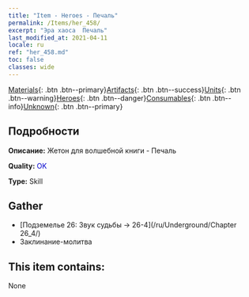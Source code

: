 ```yaml
---
title: "Item - Heroes - Печаль"
permalink: /Items/her_458/
excerpt: "Эра хаоса  Печаль"
last_modified_at: 2021-04-11
locale: ru
ref: "her_458.md"
toc: false
classes: wide
---
```

 [Materials](/ru/Items/){: .btn .btn--primary}[Artifacts](/ru/Items/Artifacts/){: .btn .btn--success}[Units](/ru/Items/Units/){: .btn .btn--warning}[Heroes](/ru/Items/Heroes/){: .btn .btn--danger}[Consumables](/ru/Items/Consumables/){: .btn .btn--info}[Unknown](/ru/Items/Unknown/){: .btn .btn--primary}

## Подробности
 **Описание:** Жетон для волшебной книги - Печаль

 **Quality:** <span style="color: #0000CD">OK</span>

 **Type:** Skill

## Gather

*    [Подземелье 26: Звук судьбы -> 26-4](/ru/Underground/Chapter 26_4/) 
*    Заклинание-молитва 

## This item contains:

  None

